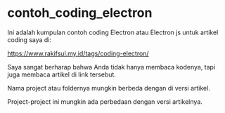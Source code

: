 # contoh_coding_electron

Ini adalah kumpulan contoh coding Electron atau Electron js untuk artikel coding saya di:

https://www.rakifsul.my.id/tags/coding-electron/

Saya sangat berharap bahwa Anda tidak hanya membaca kodenya, tapi juga membaca artikel di link tersebut.

Nama project atau foldernya mungkin berbeda dengan di versi artikel.

Project-project ini mungkin ada perbedaan dengan versi artikelnya.

